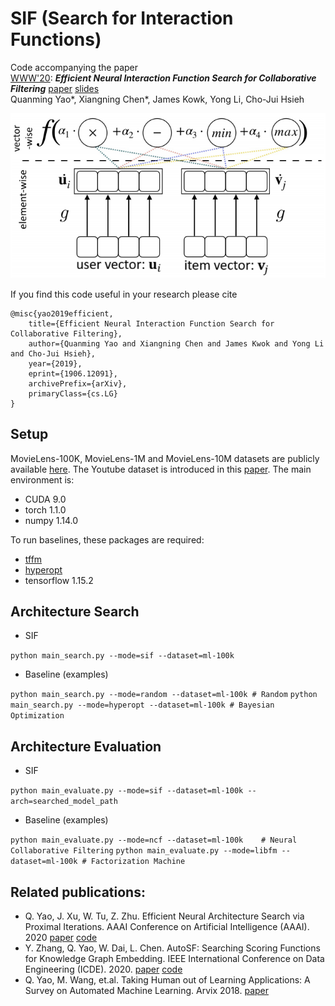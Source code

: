 # SIF (Search for Interaction Functions)
Code accompanying the paper  
[WWW'20](https://www2020.thewebconf.org/): ***Efficient Neural Interaction Function Search for Collaborative Filtering*** [paper](https://arxiv.org/abs/1906.12091) [slides](https://pan.baidu.com/s/1XyJb5Nc9ZMUz_dq9c767Ug)  
Quanming Yao*, Xiangning Chen*, James Kowk, Yong Li, Cho-Jui Hsieh

![](fig.png)

If you find this code useful in your research please cite

```
@misc{yao2019efficient,
    title={Efficient Neural Interaction Function Search for Collaborative Filtering},
    author={Quanming Yao and Xiangning Chen and James Kwok and Yong Li and Cho-Jui Hsieh},
    year={2019},
    eprint={1906.12091},
    archivePrefix={arXiv},
    primaryClass={cs.LG}
}
```

## Setup
MovieLens-100K, MovieLens-1M and MovieLens-10M datasets are publicly available [here](https://grouplens.org/datasets/movielens/). The Youtube dataset is introduced in this [paper](https://ieeexplore.ieee.org/abstract/document/5360276).
The main environment is:

* CUDA 9.0
* torch 1.1.0
* numpy 1.14.0

To run baselines, these packages are required:

* [tffm](https://github.com/geffy/tffm)
* [hyperopt](https://github.com/hyperopt/hyperopt)
* tensorflow 1.15.2

## Architecture Search
* SIF

```python main_search.py --mode=sif --dataset=ml-100k```

* Baseline (examples)

```python main_search.py --mode=random --dataset=ml-100k # Random```
```python main_search.py --mode=hyperopt --dataset=ml-100k # Bayesian Optimization``` 

## Architecture Evaluation
* SIF

```python main_evaluate.py --mode=sif --dataset=ml-100k --arch=searched_model_path```

* Baseline (examples)

```python main_evaluate.py --mode=ncf --dataset=ml-100k    # Neural Collaborative Filtering```
```python main_evaluate.py --mode=libfm --dataset=ml-100k # Factorization Machine```

## Related publications:
* Q. Yao, J. Xu, W. Tu, Z. Zhu. Efficient Neural Architecture Search via Proximal Iterations. AAAI Conference on Artificial Intelligence (AAAI). 2020 [paper](https://arxiv.org/abs/1905.13577) [code](https://github.com/xujinfan/NASP-codes)
* Y. Zhang, Q. Yao, W. Dai, L. Chen. AutoSF: Searching Scoring Functions for Knowledge Graph Embedding. IEEE International Conference on Data Engineering (ICDE). 2020. [paper](https://128.84.21.199/abs/1904.11682) [code](https://github.com/yzhangee/AutoSF)
* Q. Yao, M. Wang, et.al. Taking Human out of Learning Applications: A Survey on Automated Machine Learning. Arvix 2018. [paper](https://arxiv.org/abs/1810.13306)




